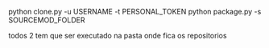 python clone.py -u USERNAME -t PERSONAL_TOKEN
python package.py -s SOURCEMOD_FOLDER

todos 2 tem que ser executado na pasta onde fica os repositorios
